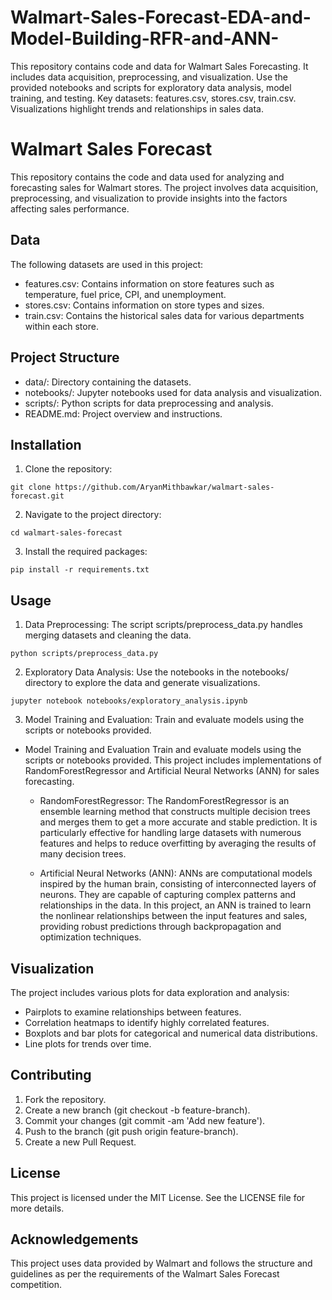 # Walmart-Sales-Forecast-EDA-and-Model-Building-RFR-and-ANN-
This repository contains code and data for Walmart Sales Forecasting. It includes data acquisition, preprocessing, and visualization. Use the provided notebooks and scripts for exploratory data analysis, model training, and testing. Key datasets: features.csv, stores.csv, train.csv. Visualizations highlight trends and relationships in sales data.

# Walmart Sales Forecast
This repository contains the code and data used for analyzing and forecasting sales for Walmart stores. The project involves data acquisition, preprocessing, and visualization to provide insights into the factors affecting sales performance.

## Data
The following datasets are used in this project:

+ features.csv: Contains information on store features such as temperature, fuel price, CPI, and unemployment.
+ stores.csv: Contains information on store types and sizes.
+ train.csv: Contains the historical sales data for various departments within each store.

## Project Structure
+ data/: Directory containing the datasets.
+ notebooks/: Jupyter notebooks used for data analysis and visualization.
+ scripts/: Python scripts for data preprocessing and analysis.
+ README.md: Project overview and instructions.

## Installation
1. Clone the repository:
  ```
  git clone https://github.com/AryanMithbawkar/walmart-sales-forecast.git
  ```
2. Navigate to the project directory:
```
cd walmart-sales-forecast
```
3. Install the required packages:
```
pip install -r requirements.txt
```
## Usage
1. Data Preprocessing: The script scripts/preprocess_data.py handles merging datasets and cleaning the data.
```
python scripts/preprocess_data.py
```
2. Exploratory Data Analysis: Use the notebooks in the notebooks/ directory to explore the data and generate visualizations.
```
jupyter notebook notebooks/exploratory_analysis.ipynb
```
3. Model Training and Evaluation: Train and evaluate models using the scripts or notebooks provided.
   
+ Model Training and Evaluation
  Train and evaluate models using the scripts or notebooks provided. This project includes implementations of RandomForestRegressor and Artificial Neural Networks (ANN) for sales forecasting.
  
  - RandomForestRegressor:
  The RandomForestRegressor is an ensemble learning method that constructs multiple decision trees and merges them to get a more accurate and stable prediction. It is particularly effective for handling large datasets with numerous features and helps to reduce overfitting by averaging the results of many decision trees.
  
  - Artificial Neural Networks (ANN):
  ANNs are computational models inspired by the human brain, consisting of interconnected layers of neurons. They are capable of capturing complex patterns and relationships in the data. In this project, an ANN is trained to learn the nonlinear relationships between the input features and sales, providing robust predictions through backpropagation and optimization techniques.

## Visualization
The project includes various plots for data exploration and analysis:

+ Pairplots to examine relationships between features.
+ Correlation heatmaps to identify highly correlated features.
+ Boxplots and bar plots for categorical and numerical data distributions.
+ Line plots for trends over time.

## Contributing
1. Fork the repository.
2. Create a new branch (git checkout -b feature-branch).
3. Commit your changes (git commit -am 'Add new feature').
4. Push to the branch (git push origin feature-branch).
5. Create a new Pull Request.

## License
This project is licensed under the MIT License. See the LICENSE file for more details.

## Acknowledgements
This project uses data provided by Walmart and follows the structure and guidelines as per the requirements of the Walmart Sales Forecast competition.
